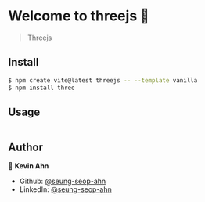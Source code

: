 # Welcome to threejs 👋

> Threejs

## Install

```sh
$ npm create vite@latest threejs -- --template vanilla
$ npm install three
```

## Usage

```sh

```

## Author

👤 **Kevin Ahn**

* Github: [@seung-seop-ahn](https://github.com/seung-seop-ahn)
* LinkedIn: [@seung-seop-ahn](https://linkedin.com/in/seung-seop-ahn)
